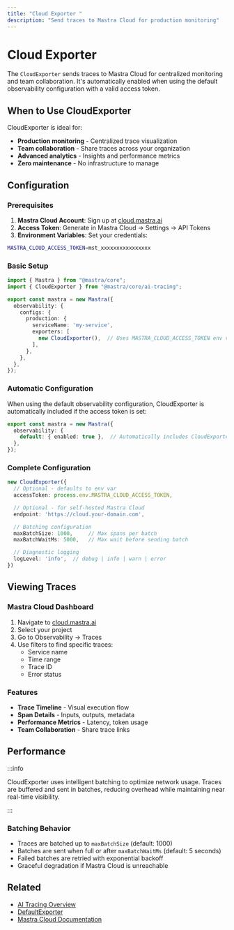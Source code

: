 ```yaml
---
title: "Cloud Exporter "
description: "Send traces to Mastra Cloud for production monitoring"
---
```


# Cloud Exporter

The `CloudExporter` sends traces to Mastra Cloud for centralized monitoring and team collaboration. It's automatically enabled when using the default observability configuration with a valid access token.

## When to Use CloudExporter

CloudExporter is ideal for:
- **Production monitoring** - Centralized trace visualization
- **Team collaboration** - Share traces across your organization
- **Advanced analytics** - Insights and performance metrics
- **Zero maintenance** - No infrastructure to manage

## Configuration

### Prerequisites

1. **Mastra Cloud Account**: Sign up at [cloud.mastra.ai](https://cloud.mastra.ai)
2. **Access Token**: Generate in Mastra Cloud → Settings → API Tokens
3. **Environment Variables**: Set your credentials:

```bash filename=".env"
MASTRA_CLOUD_ACCESS_TOKEN=mst_xxxxxxxxxxxxxxxx
```

### Basic Setup

```typescript filename="src/mastra/index.ts"
import { Mastra } from "@mastra/core";
import { CloudExporter } from "@mastra/core/ai-tracing";

export const mastra = new Mastra({
  observability: {
    configs: {
      production: {
        serviceName: 'my-service',
        exporters: [
          new CloudExporter(),  // Uses MASTRA_CLOUD_ACCESS_TOKEN env var
        ],
      },
    },
  },
});
```

### Automatic Configuration

When using the default observability configuration, CloudExporter is automatically included if the access token is set:

```typescript
export const mastra = new Mastra({
  observability: {
    default: { enabled: true },  // Automatically includes CloudExporter if token exists
  },
});
```

### Complete Configuration

```typescript
new CloudExporter({
  // Optional - defaults to env var
  accessToken: process.env.MASTRA_CLOUD_ACCESS_TOKEN,

  // Optional - for self-hosted Mastra Cloud
  endpoint: 'https://cloud.your-domain.com',

  // Batching configuration
  maxBatchSize: 1000,     // Max spans per batch
  maxBatchWaitMs: 5000,   // Max wait before sending batch

  // Diagnostic logging
  logLevel: 'info',  // debug | info | warn | error
})
```

## Viewing Traces

### Mastra Cloud Dashboard

1. Navigate to [cloud.mastra.ai](https://cloud.mastra.ai)
2. Select your project
3. Go to Observability → Traces
4. Use filters to find specific traces:
   - Service name
   - Time range
   - Trace ID
   - Error status

### Features

- **Trace Timeline** - Visual execution flow
- **Span Details** - Inputs, outputs, metadata
- **Performance Metrics** - Latency, token usage
- **Team Collaboration** - Share trace links

## Performance

:::info

  CloudExporter uses intelligent batching to optimize network usage. Traces are buffered and sent in batches, reducing overhead while maintaining near real-time visibility.

:::

### Batching Behavior

- Traces are batched up to `maxBatchSize` (default: 1000)
- Batches are sent when full or after `maxBatchWaitMs` (default: 5 seconds)
- Failed batches are retried with exponential backoff
- Graceful degradation if Mastra Cloud is unreachable

## Related

- [AI Tracing Overview](/docs/observability/ai-tracing/overview)
- [DefaultExporter](/docs/observability/ai-tracing/exporters/default)
- [Mastra Cloud Documentation](https://cloud.mastra.ai/docs)